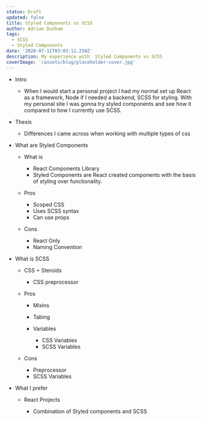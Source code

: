 ```yaml
---
status: Draft
updated: false
title: Styled Components vs SCSS
author: Adrian Dunham
tags:
  - SCSS
  - Styled Components
date: '2020-07-11T03:03:11.250Z'
description: My experience with  Styled Components vs SCSS
coverImage: '/assets/blog/placeholder-cover.jpg'
---
```


- Intro

  - When I would start a personal project I had my normal set up React as a framework, Node if I needed a backend, SCSS for styling. With my personal site I was gonna try styled components and see how it compared to how I currently use SCSS.

- Thesis

  - Differences I came across when working with multiple types of css

- What are Styled Components

  - What is

    - React Components Library
    - Styled Components are React created components with the basis of styling over functionality.

  - Pros

    - Scoped CSS
    - Uses SCSS syntax
    - Can use props

  - Cons

    - React Only
    - Naming Convention

- What is SCSS

  - CSS + Steroids

    - CSS preprocessor

  - Pros

    - Mixins
    - Tabing
    - Variables

      - CSS Variables
      - SCSS Variables

  - Cons

    - Preprocessor
    - SCSS Variables

- What I prefer

  - React Projects

    - Combination of Styled components and SCSS
